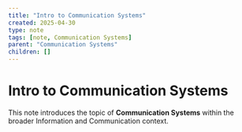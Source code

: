 ```yaml
---
title: "Intro to Communication Systems"
created: 2025-04-30
type: note
tags: [note, Communication Systems]
parent: "Communication Systems"
children: []
---
```


# Intro to Communication Systems

This note introduces the topic of **Communication Systems** within the broader Information and Communication context.
